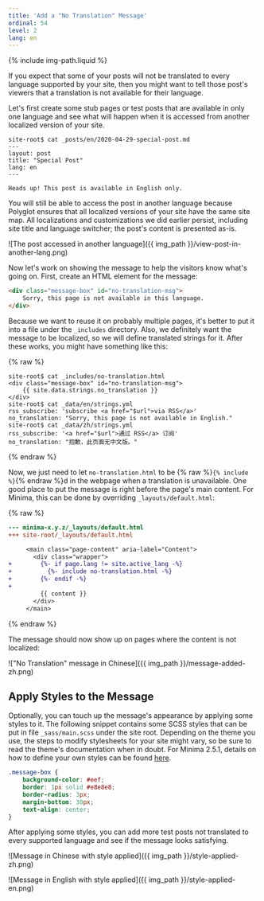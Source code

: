 ```yaml
---
title: 'Add a "No Translation" Message'
ordinal: 54
level: 2
lang: en
---
```

{% include img-path.liquid %}

If you expect that some of your posts will not be translated to every language
supported by your site, then you might want to tell those post's viewers that a
translation is not available for their language.

Let's first create some stub pages or test posts that are available in only one
language and see what will happen when it is accessed from another localized
version of your site.

```console
site-root$ cat _posts/en/2020-04-29-special-post.md
---
layout: post
title: "Special Post"
lang: en
---

Heads up! This post is available in English only.
```

You will still be able to access the post in another language because Polyglot
ensures that all localized versions of your site have the same site map. All
localizations and customizations we did earlier persist, including site title
and language switcher; the post's content is presented as-is.

![The post accessed in another language]({{ img_path }}/view-post-in-another-lang.png)

Now let's work on showing the message to help the visitors know what's going
on. First, create an HTML element for the message:

```html
<div class="message-box" id="no-translation-msg">
    Sorry, this page is not available in this language.
</div>
```

Because we want to reuse it on probably multiple pages, it's better to put it
into a file under the `_includes` directory. Also, we definitely want the
message to be localized, so we will define translated strings for it. After
these works, you might have something like this:

{% raw %}
```console
site-root$ cat _includes/no-translation.html
<div class="message-box" id="no-translation-msg">
    {{ site.data.strings.no_translation }}
</div>
site-root$ cat _data/en/strings.yml
rss_subscribe: 'subscribe <a href="$url">via RSS</a>'
no_translation: "Sorry, this page is not available in English."
site-root$ cat _data/zh/strings.yml
rss_subscribe: '<a href="$url">通过 RSS</a> 订阅'
no_translation: "抱歉，此页面无中文版。"
```
{% endraw %}

Now, we just need to let `no-translation.html` to be
{% raw %}`{% include %}`{% endraw %}d in the webpage when a translation is
unavailable. One good place to put the message is right before the page's main
content. For Minima, this can be done by overriding `_layouts/default.html`:

{% raw %}
```diff
--- minima-x.y.z/_layouts/default.html
+++ site-root/_layouts/default.html

     <main class="page-content" aria-label="Content">
       <div class="wrapper">
+        {%- if page.lang != site.active_lang -%}
+          {%- include no-translation.html -%}
+        {%- endif -%}
+
         {{ content }}
       </div>
     </main>
```
{% endraw %}

The message should now show up on pages where the content is not localized:

!["No Translation" message in Chinese]({{ img_path }}/message-added-zh.png)

## Apply Styles to the Message

Optionally, you can touch up the message's appearance by applying some styles
to it. The following snippet contains some SCSS styles that can be put in file
`_sass/main.scss` under the site root. Depending on the theme you use, the
steps to modify stylesheets for your site might vary, so be sure to read the
theme's documentation when in doubt. For Minima 2.5.1, details on how to define
your own styles can be found
[here](https://github.com/jekyll/minima/blob/v2.5.1/README.md#customization).

```scss
.message-box {
    background-color: #eef;
    border: 1px solid #e8e8e8;
    border-radius: 3px;
    margin-bottom: 30px;
    text-align: center;
}
```

After applying some styles, you can add more test posts not translated to every
supported language and see if the message looks satisfying.

![Message in Chinese with style applied]({{ img_path }}/style-applied-zh.png)

![Message in English with style applied]({{ img_path }}/style-applied-en.png)
